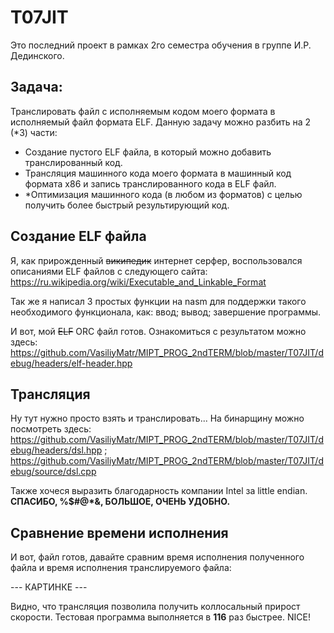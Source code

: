 # __T07JIT__

Это последний проект в рамках 2го семестра обучения в группе И.Р. Дединского.

## Задача:

Транслировать файл с исполняемым кодом моего формата в исполняемый файл формата ELF.
Данную задачу можно разбить на 2 (*3) части:
- Создание пустого ELF файла, в который можно добавить транслированный код.
- Трансляция машинного кода моего формата в машинный код формата x86 и запись транслированного кода в ELF файл.
- *Оптимизация машинного кода (в любом из форматов) с целью получить более быстрый результирующий код.

## Создание ELF файла

Я, как прирожденный ~~википедик~~ интернет серфер, воспользовался описаниями ELF файлов с следующего сайта:
https://ru.wikipedia.org/wiki/Executable_and_Linkable_Format

Так же я написал 3 простых функции на nasm для поддержки такого необходимого функционала, как: ввод; вывод; завершение программы.

И вот, мой ~~ELF~~ ORC файл готов. Ознакомиться с результатом можно здесь:
https://github.com/VasiliyMatr/MIPT_PROG_2ndTERM/blob/master/T07JIT/debug/headers/elf-header.hpp

## Трансляция
Ну тут нужно просто взять и транслировать... На бинарщину можно посмотреть здесь:
https://github.com/VasiliyMatr/MIPT_PROG_2ndTERM/blob/master/T07JIT/debug/headers/dsl.hpp ;
https://github.com/VasiliyMatr/MIPT_PROG_2ndTERM/blob/master/T07JIT/debug/source/dsl.cpp

Также хочеся выразить благодарность компании Intel за little endian. __СПАСИБО, %$#@*&, БОЛЬШОЕ, ОЧЕНЬ УДОБНО.__

## Сравнение времени исполнения

И вот, файл готов, давайте сравним время исполнения полученного файла и время исполнения транслируемого файла:

--- КАРТИНКЕ ---

Видно, что трансляция позволила получить коллосальный прирост скорости.
Тестовая программа выполняется в __116__ раз быстрее. NICE!

